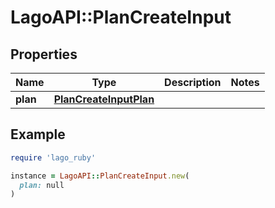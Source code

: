 # LagoAPI::PlanCreateInput

## Properties

| Name | Type | Description | Notes |
| ---- | ---- | ----------- | ----- |
| **plan** | [**PlanCreateInputPlan**](PlanCreateInputPlan.md) |  |  |

## Example

```ruby
require 'lago_ruby'

instance = LagoAPI::PlanCreateInput.new(
  plan: null
)
```

